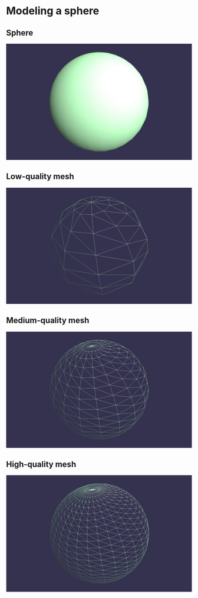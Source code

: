 # Modeling a sphere

## Sphere
![](img/sphere.png)

## Low-quality mesh
![](img/sphere2.png)

## Medium-quality mesh
![](img/sphere3.png)

## High-quality mesh
![](img/sphere4.png)